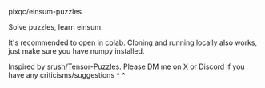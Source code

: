 pixqc/einsum-puzzles

Solve puzzles, learn einsum.

It's recommended to open in [colab](https://colab.research.google.com/github/pixqc/einsum-puzzles/blob/master/main.ipynb). Cloning and running locally also works, just make sure you have numpy installed.

Inspired by [srush/Tensor-Puzzles](https://github.com/srush/Tensor-Puzzles). Please DM me on [X](https://x.com/pixqc) or [Discord](https://discord.com/users/pixqc) if you have any criticisms/suggestions ^_^
